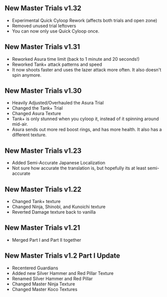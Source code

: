 ## New Master Trials v1.32
- Experimental Quick Cyloop Rework (affects both trials and open zone)
- Removed unused trial leftovers
- You can now only use Quick Cyloop once.

## New Master Trials v1.31
- Reworked Asura time limit (back to 1 minute and 20 seconds!)
- Reworked Tank+ attack patterns and speed
- It now shoots faster and uses the lazer attack more often. It also doesn't spin anymore.

## New Master Trials v1.30
- Heavily Adjusted/Overhauled the Asura Trial
- Changed the Tank+ Trial
- Changed Asura Texture
- Tank+ is only stunned when you cyloop it, instead of it spinning around mid-air.
- Asura sends out more red boost rings, and has more health. It also has a different texture.

## New Master Trials v1.23
- Added Semi-Accurate Japanese Localization
- Not sure how accurate the translation is, but hopefully its at least semi-accurate

## New Master Trials v1.22
- Changed Tank+ texture
- Changed Ninja, Shinobi, and Kunoichi texture
- Reverted Damage texture back to vanilla

## New Master Trials v1.21
- Merged Part I and Part II together


## New Master Trials v1.2 Part I Update
- Recentered Guardians
- Added new Silver Hammer and Red Pillar Texture
- Renamed Silver Hammer and Red Pillar
- Changed Master Ninja Texture
- Changed Master Koco Textures

